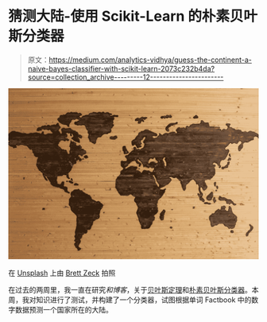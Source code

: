 # 猜测大陆-使用 Scikit-Learn 的朴素贝叶斯分类器

> 原文：<https://medium.com/analytics-vidhya/guess-the-continent-a-naive-bayes-classifier-with-scikit-learn-2073c232b4da?source=collection_archive---------12----------------------->

![](img/21f031b5dca9f9afc8513f244dd79576.png)

在 [Unsplash](https://unsplash.com?utm_source=medium&utm_medium=referral) 上由 [Brett Zeck](https://unsplash.com/@iambrettzeck?utm_source=medium&utm_medium=referral) 拍照

在过去的两周里，我一直在研究*和博客*，关于[贝叶斯定理](/datadriveninvestor/back-to-bayes-ics-e5dd4405c927)和[朴素贝叶斯分类器](/@amitrani/mle-the-foundation-of-naive-bayes-classifiers-ebb27963c3fa)。本周，我对知识进行了测试，并构建了一个分类器，试图根据单词 Factbook 中的数字数据预测一个国家所在的大陆。